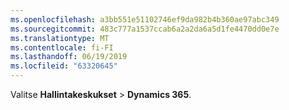 ```yaml
---
ms.openlocfilehash: a3bb551e51102746ef9da982b4b360ae97abc349
ms.sourcegitcommit: 483c777a1537ccab6a2a2da6a5d1fe4470dd0e7e
ms.translationtype: MT
ms.contentlocale: fi-FI
ms.lasthandoff: 06/19/2019
ms.locfileid: "63320645"
---
```

Valitse **Hallintakeskukset** > **Dynamics 365**.
